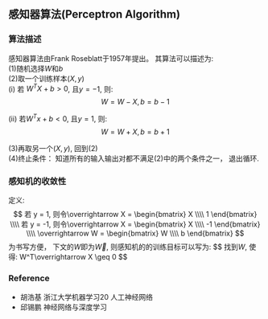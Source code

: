## 感知器算法(Perceptron Algorithm)

### 算法描述
感知器算法由Frank Roseblatt于1957年提出。 其算法可以描述为:  
(1)随机选择$W$和$b$  
(2)取一个训练样本$(X, y)$  
(i) 若 $W^TX + b > 0$, 且$y = -1$, 则:  
$$
W = W - X, b = b - 1
$$

(ii) 若$W^Tx + b < 0$, 且$y = 1$, 则:  
$$
W = W + X, b = b + 1
$$

(3)再取另一个$(X, y)$, 回到(2)  
(4)终止条件： 知道所有的输入输出对都不满足(2)中的两个条件之一， 退出循环.

### 感知机的收敛性
定义:  
$$
若 y = 1, 则令\overrightarrow X = 
\begin{bmatrix}
X \\\\
1
\end{bmatrix} \\\\
若 y = -1, 则令\overrightarrow X = 
\begin{bmatrix}
X \\\\
-1
\end{bmatrix} \\\\ 
\overrightarrow W =
\begin{bmatrix}
W \\\\
b
\end{bmatrix}
$$
为书写方便， 下文的$W$即为$\overrightarrow W$, 则感知机的的训练目标可以写为:
$$
找到$W$, 使得: W^T\overrightarrow X \geq 0
$$

### Reference
* 胡浩基 浙江大学机器学习20 人工神经网络
* 邱锡鹏 神经网络与深度学习
